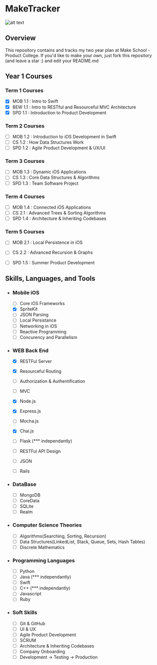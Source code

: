  # MakeTracker

![alt text](https://www.makeschool.com/assets/main/logos/makeschool-logo-blue-2d722dfb3c7b7739244c107e60d181c14856a3366de6f765969aa6a5db3009ae.svg)

## Overview

This repository contains and tracks my two year plan at Make School - Product College. If you'd like to make your own, just fork this repository (and leave a star :) and edit your README.md


## Year 1 Courses

### Term 1 Courses

- [x] MOB 1.1 : Intro to Swift
- [x] BEW 1.1 : Intro to RESTful and Resourceful MVC Architecture
- [x] SPD 1.1 : Introduction to Product Development

### Term 2 Courses

- [ ] MOB 1.2 : Introduction to iOS Development in Swift
- [ ] CS 1.2 : How Data Structures Work
- [ ] SPD 1.2 : Agile Product Development & UX/UI

### Term 3 Courses

- [ ] MOB 1.3 : Dynamic iOS Applications
- [ ] CS 1.3 : Core Data Structures & Algorithms
- [ ] SPD 1.3 : Team Software Project

### Term 4 Courses

- [ ] MOB 1.4 : Connected iOS Applications
- [ ] CS 2.1 : Advanced Trees & Sorting Algorithms
- [ ] SPD 1.4 : Architecture & Inheriting Codebases

### Term 5 Courses


- [ ] MOB 2.1 : Local Persistence in iOS
- [ ] CS 2.2 : Advanced Recursion & Graphs
- [ ] SPD 1.5 : Summer Product Development


## Skills, Languages, and Tools

* ### Mobile iOS
  - [ ] Core iOS Frameworks
  - [x] SpriteKit
  - [ ] JSON Parsing 
  - [ ] Local Persistance
  - [ ] Networking in iOS
  - [ ] Reactive Programming
  - [ ] Concurency and Parallelism 
  
* ### WEB Back End
  - [x] RESTFul Server
  - [x] Resourceful Routing
  - [ ] Authorization & Authentification
  - [ ] MVC
  - [x] Node.js
  - [x] Express.js
  - [ ] Mocha.js
  - [x] Chai.js
  - [ ] Flask (*** independantly)
  - [ ] RESTFul API Design
  - [ ] JSON
  - [ ] Rails
 
 
* ### DataBase
  - [ ] MongoDB
  - [ ] CoreData
  - [ ] SQLite
  - [ ] Realm
  
* ### Computer Science Theories
  - [ ] Algorithms(Searching, Sorting, Recursion)
  - [ ] Data Structures(LinkedList, Stack, Queue, Sets, Hash Tables)
  - [ ] Discrete Mathematics
  
* ### Programming Languages
  - [ ] Python 
  - [ ] Java (*** independantly)
  - [ ] Swift 
  - [ ] C++ (*** independantly)
  - [ ] Javascript
  - [ ] Ruby
  
* ### Soft Skills
  - [ ] Git & GitHub
  - [ ] UI & UX
  - [ ] Agile Product Development
  - [ ] SCRUM 
  - [ ] Architecture & Inheriting Codebases
  - [ ] Company Onboarding
  - [ ] Development -> Testing -> Production

